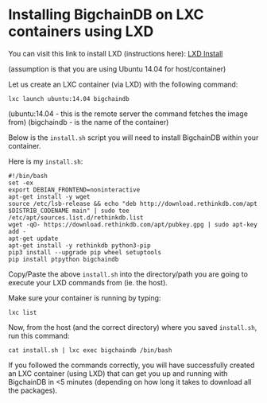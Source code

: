 # Installing BigchainDB on LXC containers using LXD

You can visit this link to install LXD (instructions here): [LXD Install](https://linuxcontainers.org/lxd/getting-started-cli/)

(assumption is that you are using Ubuntu 14.04 for host/container)

Let us create an LXC container (via LXD) with the following command:

`lxc launch ubuntu:14.04 bigchaindb`

(ubuntu:14.04 - this is the remote server the command fetches the image from)
(bigchaindb - is the name of the container)

Below is the `install.sh` script you will need to install BigchainDB within your container.

Here is my `install.sh`:

```
#!/bin/bash
set -ex
export DEBIAN_FRONTEND=noninteractive
apt-get install -y wget
source /etc/lsb-release && echo "deb http://download.rethinkdb.com/apt $DISTRIB_CODENAME main" | sudo tee /etc/apt/sources.list.d/rethinkdb.list
wget -qO- https://download.rethinkdb.com/apt/pubkey.gpg | sudo apt-key add -
apt-get update
apt-get install -y rethinkdb python3-pip
pip3 install --upgrade pip wheel setuptools
pip install ptpython bigchaindb
```

Copy/Paste the above `install.sh` into the directory/path you are going to execute your LXD commands from (ie. the host).

Make sure your container is running by typing:

`lxc list`

Now, from the host (and the correct directory) where you saved `install.sh`, run this command:

`cat install.sh | lxc exec bigchaindb /bin/bash`

If you followed the commands correctly, you will have successfully created an LXC container (using LXD) that can get you up and running with BigchainDB in <5 minutes (depending on how long it takes to download all the packages).

